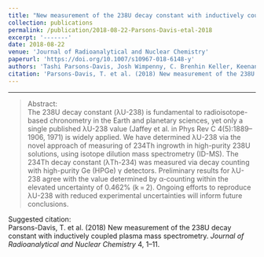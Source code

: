 ```yaml
---
title: "New measurement of the 238U decay constant with inductively coupled plasma mass spectrometry"
collection: publications
permalink: /publication/2018-08-22-Parsons-Davis-etal-2018
excerpt: '-------'
date: 2018-08-22
venue: 'Journal of Radioanalytical and Nuclear Chemistry'
paperurl: 'https://doi.org/10.1007/s10967-018-6148-y'
authors: 'Tashi Parsons-Davis, Josh Wimpenny, C. Brenhin Keller, Keenan Thomas, Kyle M. Samperton, Paul R. Renne, Roland Mundil, Ken Moody, Kim Knight, Michael J. Kristo, and Ross Williams'
citation: 'Parsons-Davis, T. et al. (2018) New measurement of the 238U decay constant with inductively coupled plasma mass spectrometry. <i>Journal of Radioanalytical and Nuclear Chemistry</i> 4, 1–11.'
---
```

-------



>Abstract: <br/>The 238U decay constant (λU-238) is fundamental to radioisotope-based chronometry in the Earth and planetary sciences, yet only a single published λU-238 value (Jaffey et al. in Phys Rev C 4(5):1889–1906, 1971) is widely applied. We have determined λU-238 via the novel approach of measuring of 234Th ingrowth in high-purity 238U solutions, using isotope dilution mass spectrometry (ID-MS). The 234Th decay constant (λTh-234) was measured via decay counting with high-purity Ge (HPGe) γ detectors. Preliminary results for λU-238 agree with the value determined by α-counting within the elevated uncertainty of 0.462% (k = 2). Ongoing efforts to reproduce λU-238 with reduced experimental uncertainties will inform future conclusions.

Suggested citation: <br/>Parsons-Davis, T. et al. (2018) New measurement of the 238U decay constant with inductively coupled plasma mass spectrometry. <i>Journal of Radioanalytical and Nuclear Chemistry</i> 4, 1–11.